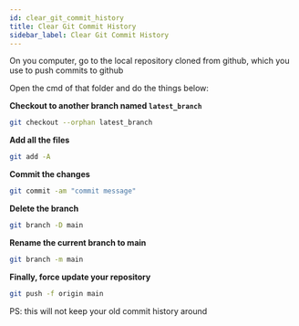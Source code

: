 ```yaml
---
id: clear_git_commit_history
title: Clear Git Commit History
sidebar_label: Clear Git Commit History
---
```


On you computer, go to the local repository cloned from github, which you use to push commits to github

Open the cmd of that folder and do the things below:

**Checkout to another branch named `latest_branch`**

```bash
git checkout --orphan latest_branch
```

**Add all the files**

```bash
git add -A
```

**Commit the changes**

```bash
git commit -am "commit message"
```

**Delete the branch**

```bash
git branch -D main
```

**Rename the current branch to main**

```bash
git branch -m main
```

**Finally, force update your repository**

```bash
git push -f origin main
```

PS: this will not keep your old commit history around